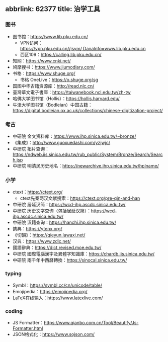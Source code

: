 abbrlink: 62377
title: 治学工具
---
### 图书

- 图书馆：https://www.lib.pku.edu.cn/
  - VPN访问：https://vpn.pku.edu.cn//jsym/,DanaInfo=www.lib.pku.edu.cn
  - 西区109：https://calling.lib.pku.edu.cn/
- 知网：https://www.cnki.net/
- 鸠摩搜书：https://www.jiumodiary.com/
- 书格：https://www.shuge.org/
  - 书格 OneLive：https://o.shuge.org/sg
- 国图中华古籍资源库：http://read.nlc.cn/
- 臺灣華文電子書庫：https://taiwanebook.ncl.edu.tw/zh-tw
- 哈佛大学图书馆（Hollis）：https://hollis.harvard.edu/
- 牛津大学图书馆（Bodleian）中国古籍：https://digital.bodleian.ox.ac.uk/collections/chinese-digitization-project/

### 考古

- 中研院 金文资料库：https://www.ihp.sinica.edu.tw/~bronze/
- 《集成》：http://www.guoxuedashi.com/yzjwjc/
- 中研院 拓片查询：https://ndweb.iis.sinica.edu.tw/rub_public/System/Bronze/Search/Search.jsp
- 中研院 明清民历史地名：https://newarchive.ihp.sinica.edu.tw/hplname/

### 小学

- ctext：https://ctext.org/
  - ctext先秦两汉文献搜索：https://ctext.org/pre-qin-and-han
- 中研院 居延汉简：https://wcd-ihp.ascdc.sinica.edu.tw/
- 中研院 历史文字查询（包括居延汉简）：https://wcd-ihp.ascdc.sinica.edu.tw/
- 中研院 汉籍查询：https://hanchi.ihp.sinica.edu.tw/
- 韵典：https://ytenx.org/
- 《切韻》：https://qieyun.lawaxi.net/
- 汉典：https://www.zdic.net/
- 國語辭典：https://dict.revised.moe.edu.tw/
- 中研院 國際電腦漢字及異體字知識庫：https://chardb.iis.sinica.edu.tw/
- 中研院 兩千年中西曆轉換：https://sinocal.sinica.edu.tw/

### typing

- Symbl：https://symbl.cc/cn/unicode/table/
- Emojipedia：https://emojipedia.org/
- LaTeX在线输入：https://www.latexlive.com/

### coding

- JS Formatter：https://www.qianbo.com.cn/Tool/Beautify/Js-Formatter.html
- JSON格式化：https://www.sojson.com/